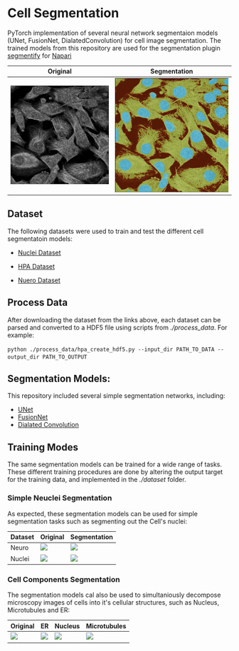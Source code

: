 # Cell Segmentation

PyTorch implementation of several neural network segmentaion models (UNet, FusionNet, DialatedConvolution) for cell image segmentation. The trained models from this repository are used for the segmentation plugin [segmentify](https://github.com/transformify-plugins/segmentify) for [Napari](https://github.com/napari/napari)

| Original | Segmentation |
| --- | --- |
| ![](figs/original.png) | ![](figs/segmentation.png) |

## Dataset

The following datasets were used to train and test the different cell segmentatoin models:

- [Nuclei Dataset](https://www.kaggle.com/c/data-science-bowl-2018/overview)

- [HPA Dataset](https://www.kaggle.com/c/human-protein-atlas-image-classification)

- [Nuero Dataset](http://neurofinder.codeneuro.org/)


## Process Data

After downloading the dataset from the links above, each dataset can be parsed and converted to a HDF5 file using scripts from *./process_data*. For example:

```python ./process_data/hpa_create_hdf5.py --input_dir PATH_TO_DATA --output_dir PATH_TO_OUTPUT```


## Segmentation Models:
This repository included several simple segmentation networks, including:

- [UNet](https://arxiv.org/abs/1505.04597)
- [FusionNet](https://arxiv.org/pdf/1612.05360.pdf)
- [Dialated Convolution](https://arxiv.org/abs/1511.07122)


## Training Modes
The same segmentation models can be trained for a wide range of tasks. These different training procedures are done by altering the output target for the training data, and implemented in the *./dataset* folder. 

### Simple Neuclei Segmentation

As expected, these segmentation models can be used for simple segmentation tasks such as segmenting out the Cell's nuclei:

| Dataset | Original | Segmentation |
| --- | --- | --- |
| Neuro |![](figs/neuro_original.png) | ![](figs/neuro_segmentation.png) |
| Nuclei |![](figs/nuclei_original.png) | ![](figs/nuclei_segmentation.png) |


### Cell Components Segmentation

The segmentation models cal also be used to simultaniously decompose microscopy images of cells into it's cellular structures, such as Nucleus, Microtubules and ER: 

| Original | ER | Nucleus | Microtubules | 
| --- | --- | --- | --- |
| ![](figs/hpa_original.png) | ![](er_segmentation.png) | ![](nucleus_segmentation.png) | ![](microtubules_segmentation.png) |


